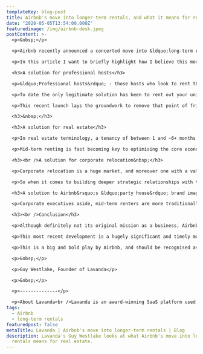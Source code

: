 ```yaml
---
templateKey: blog-post
title: Airbnb's move into longer-term rentals, and what it means for real estate.
date: "2020-05-05T13:54:00.000Z"
featuredimage: /img/airbnb-desk.jpeg
postContent: >-
  <p>&nbsp;</p>

  <p>Airbnb recently announced a concerted move into &ldquo;long-term reservations&rdquo; - stays defined as between 28 days and 6 months. With all eyes analysing COVID-19&rsquo;s immediate and longer-term impact upon Airbnb&rsquo;s core business, it&rsquo;s all too easy to overlook the strategic importance of this play and the opportunities that it unlocks; both for Airbnb itself, and for the real estate sector that it so desperately needs to partner with.&nbsp;</p>

  <p>In this article I want to briefly highlight how I believe this move epitomises one of Airbnb&rsquo;s key competitive advantages; its voracious appetite to understand and solve pain points experienced by its primary stakeholder groups, further weaponised by a willingness to conduct bold experiments. Traditional real estate players have much to get excited about, whilst OTA competitors (Booking, Expedia, VRBO, Ctrip, etc.) should sit up and take note.</p>

  <h3>A solution for professional hosts</h3>

  <p>&ldquo;Professional hosts&rdquo; - those hosts who look to rent their properties all year round on a short-term basis in search of higher yields - are a key growth driver for Airbnb. Regulatory limits (e.g. 90 day limit in London etc.), however, have changed the value proposition to this core audience and introduced a major point of friction into the experience that Airbnb offers them; what do you do with a property once you&rsquo;ve used up your quota of nights on Airbnb?&nbsp;</p>

  <p>To date the only legitimate solution has been to rent out your unit on a mid/long-term basis (anecdotally this is why Lavanda has offered longer-term rental solutions from day one). But the professional host (or their property manager) has had to go through the clunky process of taking the property off Airbnb, listing it on a separate long-term channel (i.e. Rightmove or Zoopla in UK), and consequently Airbnb losing out on that share of wallet.</p>

  <p>This recent launch lays the groundwork to remove that point of friction entirely, whilst at the same time providing consumers with a simpler and easier way to discover and rent properties more flexibly online. Professional hosts are finally able to legitimately rent properties 365 days a year on Airbnb, intelligently optimising yield through a combination of short and longer-stays. This new feature gives a core group of super users exactly what they want/need in order to survive and thrive in an otherwise highly challenging regulatory context. It creates a far stickier product experience that will nurture them into dyed-in-the-wool Airbnb advocates, creating an important competitive moat around the platform.</p>

  <h3>&nbsp;</h3>

  <h3>A solution for real estate</h3>

  <p>In real estate terminology, a tenancy of between 1 and ~6+ months is broadly considered a &ldquo;mid-term&rdquo; rental. A steady and reliable source of mid-term rental demand is generally considered something of a holy grail; significantly less operational and more costly than a hospitality-led short stay, yet ~15%+ higher yielding than a traditional 12-month long-term rental due to the increased flexibility that it offers the tenant. It&rsquo;s also considered to better meet the needs of the modern day renter; the remote working &ldquo;digital nomad&rdquo; who values experience, and whose lifestyle more typically revolves around multiple urban centres.</p>

  <p>Mid-term renting is fast becoming key to optimising the core economics of institutional real estate; specifically multifamily, co-living, serviced apartment (specifically the &ldquo;extended stay&rdquo; segment) and PBSA (Purpose Built Student Accommodation) assets. Establishing a channel of mid-term rental demand alongside its core short-term rental demand (i.e stays between 1 night and 1 month in duration) - which can, in turn, be effortlessly tapped into in order to plug voids within buildings - lays an all important foundation upon which Airbnb can build to develop deeper, industry-specific solutions that unlock accretive value for landlords. A bold strategy to become the partner of choice for institutional real estate, and for its platform to become structurally embraced within buildings.&nbsp;</p>

  <h3><br />A solution for corporate relocation&nbsp;</h3>

  <p>Corporate relocation is a huge market, and moreover one with a value chain that begs to be consolidated, streamlined and digitised. Furthermore - irrespective of whether we&rsquo;re talking about short, mid or long-term guests - corporate executives are considered to be the cr&egrave;me-de-la-cr&egrave;me; well behaved, business-like types who pay their rent on time. Global corporations are the classic mid-term rental use case; they value flexibility, are keen to avoid the high cost of a hotel over a prolonged period, but are frequently unable to commit to a long-term lease due to the nature of the projects that are being resourced.&nbsp;</p>

  <p>So when it comes to building deeper strategic relationships with the real estate sector, there are clear synergies with Airbnb taking a step towards becoming a more comprehensive solution for corporate relocation agencies at the same time. A strategy to develop a channel of premium rental demand that's craved by institutional landlords and property managers.</p>

  <h3>A solution to Airbnb&rsquo;s &ldquo;party house&rdquo; brand image</h3>

  <p>Corporate executives aside, mid-term renters are more traditionally perceived (albeit generically) to be &ldquo;trusted young professionals&rdquo; - another audience that's highly sought after by landlords. Developing a channel of hugely attractive tenants will equally help Airbnb shake off the reputation it's garnered amongst the more traditional real estate sector as a source of troublesome guests - albeit this has been shaped by countless unsubstantiated media anecdotes, and further fuelled by the aggressive hotel lobby. Nevertheless this reputation has to date put off many key industry players from more readily embracing Airbnb as a strategic partner.</p>

  <h3><br />Conclusion</h3>

  <p>Although definitely not its original mission as a business, Airbnb has fully understood the opportunity it now has to radically transform residential real estate by creating a holistic solution that allows landlords to tap into short and mid-term rental demand alongside longer-term tenancies. To do full justice to this opportunity, however, first of all requires Airbnb to legitimise its core business and mature as a brand - a project that is evidently well underway.</p>

  <p>This most recent development is a hugely significant and timely move towards building a deeper, more strategic relationship with institutional real estate portfolios - specifically owners of PBSA, multifamily, co-living and serviced apartment assets. Exploring a more diversified rental strategy, particularly with a view to occupying voids resulting from the COVID-19 lockdown, is currently a priority agenda item for most residential portfolios. As an Asset Manager, thanks to Airbnb, the toolkit available to you has just had a major upgrade. To ignore it and continue to bury your head in the sand is, in effect, to leave critical value on the table.</p>

  <p>This is a big and bold play by Airbnb, and should be recognised as such. It&rsquo;s key to winning in the hotly contested urban markets over the longer-term, and it'll be fascinating to see how its competitors and naysayers now respond. I&rsquo;ll certainly be watching this space closely...</p>

  <p>&nbsp;</p>

  <p>Guy Westlake, Founder of Lavanda</p>

  <p>&nbsp;</p>

  <p>--------------</p>

  <p>About Lavanda<br />Lavanda is an award-winning SaaS platform used by the world's leading student and multifamily operators to increase NOI through short and medium term rentals. Clients include Greystar, CA Ventures, JLL, Savills and LaSalle amongst others.</p>
tags:
  - Airbnb
  - long-term rentals
featuredpost: false
metaTitle: Lavanda | Airbnb's move into longer-term rentals | Blog
description: Lavanda's Guy Westlake looks at what Airbnb's move into longer-term
  rentals means for real estate.
---
```

